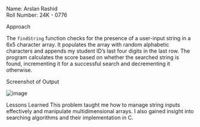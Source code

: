 Name: Arslan Rashid  
Roll Number: 24K - 0776  

Approach

The `findString` function checks for the presence of a user-input string in a 6x5 character array.
It populates the array with random alphabetic characters and appends my student ID’s last four digits in the last row. 
The program calculates the score based on whether the searched string is found, incrementing it for a successful search and decrementing it otherwise.

Screenshot of Output

![image](https://github.com/user-attachments/assets/b08a81c5-19a4-4406-bbb6-84317a085843)

Lessons Learned
This problem taught me how to manage string inputs effectively and manipulate multidimensional arrays.
I also gained insight into searching algorithms and their implementation in C.
